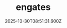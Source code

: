 ---
title: "engates"
description: ""
image: "/uploads/photos/0043-engates.webp"
display: "/uploads/photos/0043-engates-display.webp"
thumbnail: "/uploads/photos/0043-engates-thumb.webp"
width: 6000
height: 4000
featured: false
date: 2025-10-30T08:51:31.600Z
order: 0
---